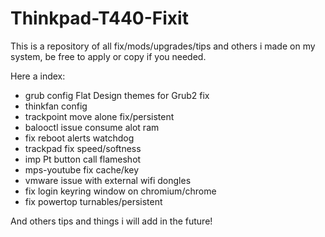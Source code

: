 # Thinkpad-T440-Fixit
This is a repository of all fix/mods/upgrades/tips and others i made on my system, be free to apply or copy if you needed.

Here a index:

- grub config Flat Design themes for Grub2 fix
- thinkfan config
- trackpoint move alone fix/persistent
- balooctl issue consume alot ram 
- fix reboot alerts watchdog
- trackpad fix speed/softness
- imp Pt button call flameshot
- mps-youtube fix cache/key
- vmware issue with external wifi dongles
- fix login keyring window on chromium/chrome
- fix powertop turnables/persistent

And others tips and things i will add in the future!
